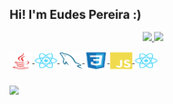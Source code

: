 ## Hi! I'm Eudes Pereira :)
<div align="center">
  <a href="https://github.com/eudescpereira">
  <img height="180em" src="https://github-readme-stats.vercel.app/api?username=eudescpereira&show_icons=true&theme=aura&include_all_commits=true&count_private=true"/>
  <img height="180em" src="https://github-readme-stats.vercel.app/api/top-langs/?username=eudescpereira&layout=compact&langs_count=7&theme=aura"/>
</div>
  
<div style="display: inline_block"><br>
  <img align="center" alt="Eudes-J" height="30" width="40" src="https://raw.githubusercontent.com/devicons/devicon/master/icons/java/java-plain.svg">
  <img align="center" alt="Eudes-SQL" height="30" width="40" src="https://raw.githubusercontent.com/devicons/devicon/master/icons/react/react-original.svg">
  <img align="center" alt="Eudes-HTML" height="30" width="40" src="https://raw.githubusercontent.com/devicons/devicon/master/icons/mysql/mysql-original.svg">
  <img align="center" alt="Eudes-CSS" height="30" width="40" src="https://raw.githubusercontent.com/devicons/devicon/master/icons/css3/css3-original.svg">
  <img align="center" alt="Eudes-Js" height="30" width="40" src="https://raw.githubusercontent.com/devicons/devicon/master/icons/javascript/javascript-plain.svg">
  <img align="center" alt="Eudes-React" height="30" width="40" src="https://raw.githubusercontent.com/devicons/devicon/master/icons/react/react-original.svg">
</div>
  
  ##
 
<div>
  <a href="https://www.linkedin.com/in/eudes-pereira-a2924a224/" target="_blank"><img src="https://img.shields.io/badge/-LinkedIn-%230077B5?style=for-the-badge&logo=linkedin&logoColor=white" target="_blank"></a> 
</div>

